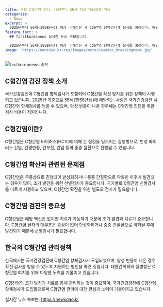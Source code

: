 ```yaml
---
title: 무료 C형간염 검사, 내년부터 56세 이상 대상으로 가능
categories:
  - News
excerpt: >
  2025년부터 56세(1968년생) 이상 국가검진 시 C형간염 항체검사가 실시될 예정이다. 해당 검사를 받은 양성자에 대해서는 C형간염 확진을 위한 검사 비용이 지원된다. C형간염은 무증상 환자가 많아 조기 발견이 중요한데, 이를 위해 국가건강검진에 검사가 추가되었다. 참고로, C형간염 환자의 54%~86%는 만성 간염으로 진행하고, 이 중 15%~51%는 간경변증으로 악화한다. C형간염 관리를 위한 핵심적인 기반 마련을 통해 이에 대한 대국민 홍보와 치료에 적극 노력할 예정이다.
feature_text: >
  ## firstkoreanews 실시간 뉴스 속보입니다.

  2025년부터 56세(1968년생) 이상 국가검진 시 C형간염 항체검사가 실시될 예정이다. 해당 검사를 받은 양성자에 대해서는 C형간염 확진을 위한 검사 비용이 지원된다. C형간염은 무증상 환자가 많아 조기 발견이 중요한데, 이를 위해 국가건강검진에 검사가 추가되었다. 참고로, C형간염 환자의 54%~86%는 만성 간염으로 진행하고, 이 중 15%~51%는 간경변증으로 악화한다. C형간염 관리를 위한 핵심적인 기반 마련을 통해 이에 대한 대국민 홍보와 치료에 적극 노력할 예정이다.
image: 'https://newsdao.kr/res/images/meta/newsdao_breakingnews.jpg'
---
```


<p><img src="https://newsdao.kr/res/images/meta/newsdao_breakingnews.jpg" alt="firstkoreanews 속보" /></p>

<h2 data-ke-size="size26">C형간염 검진 정책 소개</h2>

<p>국가건강검진에 C형간염 항체검사가 포함되어 C형간염 확산 방지를 위한 정책이 시행되고 있습니다. 2025년 기준으로 56세(1968년생)에 해당되는 사람은 국가건강검진 시 C형간염 항체검사를 받을 수 있으며, 양성 반응이 나온 경우에는 C형간염 진단을 위한 검사 비용이 지원됩니다.</p>

<h2 data-ke-size="size26">C형간염이란?</h2>

<p>C형간염은 C형간염 바이러스(HCV)에 의해 간 질환을 일으키는 감염병으로, 만성 바이러스 간염, 간경변증, 간부전, 간암 등의 중증 질환으로 진행될 수 있습니다.</p>

<h2 data-ke-size="size26">C형간염 확산과 관련된 문제점</h2>

<p>C형간염은 무증상으로 진행되어 만성화하거나 중증 간질환으로 악화한 이후에 발견되는 경우가 많아, 조기 발견을 위한 선별검사가 중요합니다. 국가별로 C형간염 선별검사를 다르게 시행하고 있으며, C형간염 확진을 위한 별도의 검사가 필요합니다.</p>

<h2 data-ke-size="size26">C형간염 검진의 중요성</h2>

<p>C형간염은 예방 백신은 없지만 치료가 가능하기 때문에 조기 발견과 치료가 중요합니다. C형간염 환자의 대부분은 증상이 없어 만성화하거나 중증 간질환으로 악화된 후에 발견되기 때문에 선별검사가 필요합니다.</p>

<h2 data-ke-size="size26">한국의 C형간염 관리정책</h2>

<p>한국에서는 국가건강검진에 C형간염 항체검사가 도입되었으며, 양성 반응이 나온 경우 확진 검사를 받을 수 있도록 지원하는 방안을 마련 중입니다. 대한간학회와 질병청은 C형간염 퇴치를 위해 다양한 노력을 기울이고 있습니다.</p>

<p>C형간염의 조기 발견과 치료를 통해 관리하는 것이 중요하며, 국가건강검진에 C형간염 항체검사가 도입됨으로써 C형간염 관리에 대한 관심과 노력이 기울어지고 있습니다.</p>
실시간 뉴스 속보는, <a href="https://newsdao.kr" rel="dofollow">https://newsdao.kr</a>



